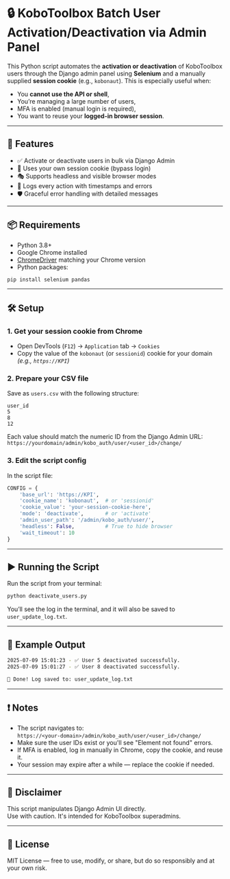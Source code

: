 # 🔒 KoboToolbox Batch User Activation/Deactivation via Admin Panel

This Python script automates the **activation or deactivation** of KoboToolbox users through the Django admin panel using **Selenium** and a manually supplied **session cookie** (e.g., `kobonaut`). This is especially useful when:
- You **cannot use the API or shell**,
- You’re managing a large number of users,
- MFA is enabled (manual login is required),
- You want to reuse your **logged-in browser session**.

---

## 🚀 Features

- ✅ Activate or deactivate users in bulk via Django Admin
- 🧠 Uses your own session cookie (bypass login)
- 🎭 Supports headless and visible browser modes
- 📝 Logs every action with timestamps and errors
- 🛡️ Graceful error handling with detailed messages

---

## 📦 Requirements

- Python 3.8+
- Google Chrome installed
- [ChromeDriver](https://sites.google.com/chromium.org/driver/) matching your Chrome version
- Python packages:

```bash
pip install selenium pandas
```

---

## 🛠️ Setup

### 1. Get your session cookie from Chrome
- Open DevTools (`F12`) → `Application` tab → `Cookies`
- Copy the value of the `kobonaut` (or `sessionid`) cookie for your domain  
  _(e.g., `https://KPI`)_

### 2. Prepare your CSV file
Save as `users.csv` with the following structure:

```csv
user_id
5
8
12
```

Each value should match the numeric ID from the Django Admin URL:  
`https://yourdomain/admin/kobo_auth/user/<user_id>/change/`

### 3. Edit the script config

In the script file:

```python
CONFIG = {
    'base_url': 'https://KPI',
    'cookie_name': 'kobonaut',  # or 'sessionid'
    'cookie_value': 'your-session-cookie-here',
    'mode': 'deactivate',       # or 'activate'
    'admin_user_path': '/admin/kobo_auth/user/',
    'headless': False,          # True to hide browser
    'wait_timeout': 10
}
```

---

## ▶️ Running the Script

Run the script from your terminal:

```bash
python deactivate_users.py
```

You’ll see the log in the terminal, and it will also be saved to `user_update_log.txt`.

---

## 📓 Example Output

```bash
2025-07-09 15:01:23 - ✅ User 5 deactivated successfully.
2025-07-09 15:01:27 - ✅ User 8 deactivated successfully.

🎉 Done! Log saved to: user_update_log.txt
```

---

## ❗ Notes

- The script navigates to:  
  `https://<your-domain>/admin/kobo_auth/user/<user_id>/change/`
- Make sure the user IDs exist or you'll see "Element not found" errors.
- If MFA is enabled, log in manually in Chrome, copy the cookie, and reuse it.
- Your session may expire after a while — replace the cookie if needed.

---

## 🔐 Disclaimer

This script manipulates Django Admin UI directly.  
Use with caution. It's intended for KoboToolbox superadmins.

---

## 📄 License

MIT License — free to use, modify, or share, but do so responsibly and at your own risk.
